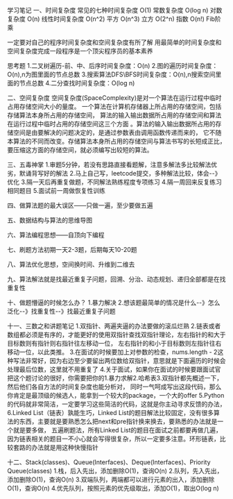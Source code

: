 学习笔记
一、时间复杂度
常见的七种时间复杂度
O(1) 常数复杂度
O(log n) 对数复杂度
O(n) 线性时间复杂度
O(n^2) 平方
O(n^3) 立方
O(2^n) 指数
O(n!) Fib阶乘

一定要对自己的程序时间复杂度和空间复杂度有所了解
用最简单的时间复杂度和空间复杂度完成一段程序是一个顶尖程序员的基本素养

思考题
1.二叉树遍历-前、中、后序时间复杂度：O(n)
2.图的遍历时间复杂度：O(n),n为图里面的节点总数
3.搜索算法DFS\BFS时间复杂度：O(n),n搜索空间里面的节点总数
4.二分查找时间复杂度：O(log n)

二、空间复杂度
空间复杂度(SpaceComplexity)是对一个算法在运行过程中临时占用存储空间大小的量度。
一个算法在计算机存储器上所占用的存储空间，包括存储算法本身所占用的存储空间，
算法的输入输出数据所占用的存储空间和算法在运行过程中临时占用的存储空间这三个方面
。算法的输入输出数据所占用的存储空间是由要解决的问题决定的，是通过参数表由调用函数传递而来的，
它不随本算法的不同而改变。存储算法本身所占用的存储空间与算法书写的长短成正比，
要压缩这方面的存储空间，就必须编写出较短的算法。

三、五毒神掌
1.审题5分钟，若没有思路直接看题解，注意多解法多比较解法优劣，默诵背写好的解法
2.马上自己写，leetcode提交，多种解法比较，体会--》优化
3.隔一天后再重复做题，不同解法熟练程度专项练习
4.隔一周回来反复练习相同题目
5.面试前一周做恢复性训练

四、做算法题的最大误区——只做一遍，至少要做五遍

五、数据结构与算法的思维导图

六、算法编程思想——自顶向下编程

七、刷题方法初期一天2-3题，后期每天10-20题

八、算法优化思想，空间换时间、升维到二维去

九、算法解法就是找最近重复子问题，回溯、分治、动态规划、递归全部都是在找重复性

十、做题懵逼的时候怎么办？
1.暴力解决
2.想该题最简单的情况是什么--》怎么泛化--》找重复性--》找最近重复子问题

十一、三数之和讲题笔记
1.双指针、两遍夹逼的办法要做的滚瓜烂熟
2.链表或者数组都必须是有序的，才能更好的使用双指针查找双指针理论，左右指针的和大于目标数则有指针则右指针往左移动一位，
左右指针的和小于目标数则左指针往右移动一位，以此类推。
3.在面试的时候要加上对参数的检查，nums.length - 2这种写法非常好，因为右边至少要留出两位数给双指针，意思就是下面遍历的时候会处理最后位数，这里就不用重复了
4.关于面试，如果你在面试的时候要跟面试官把这个题讨论的很好，你需要把你的1.暴力求解2.哈希表3.双指针都先概述一下，然后他们各自方法的时间复杂度也能分析对，
同时一气呵成写出这段代码，那么你肯定是最顶级的候选人，能拿到一个较大的package，一个大的offer
5.Python的代码就非常简洁，一定要学习这些简洁的代码，这就是你主动寻求反馈的办法，
6.Linked List（链表）孰能生巧，Linked List的题目解法比较固定，没有很多算法的东西，主要就是要熟悉怎么把next和pre指针换来换去，要熟悉的办法就是一个就是要多做，
五遍刷题法，所有Linked List的题目在面试之前都要再做几遍，因为链表相关的题目一不小心就会写得很复杂，所以一定要多注意。环形链表，比较套路的办法就是用这种快慢指针

十二、Stack(classes)、Queue(Interfaces)、Deque(Interfaces)、Priority Queue(classes)
1.栈，后入先出，添加删除O(1)，查询O(n)
2.队列，先入先出，添加删除O(1)，查询O(n)
3.双端队列，两端都可以进行元素的出入，添加删除O(1)，查询O(n)
4.优先队列，按照元素的优先级取出，添加O(1)，取出O(log n)






